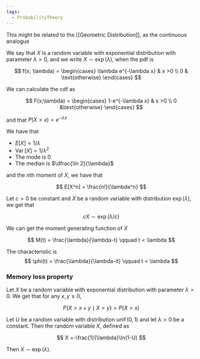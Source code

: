 ```yaml
---
tags:
  - ProbabilityTheory
---
```

This might be related to the [[Geometric Distribution]], as the continuous analogue

We say that $X$ is a random variable with exponential distribution with parameter $\lambda>0$, and we write $X \sim \exp(\lambda)$, when the pdf is

$$ f(x; \lambda) = \begin{cases} \lambda e^{-\lambda x} & x >0 \\ 0 & \text{otherwise} \end{cases} $$

We can calculate the cdf as

$$ F(x;\lambda) = \begin{cases} 1-e^{-\lambda x} & x >0 \\ 0 &\text{otherwise} \end{cases} $$

and that $P(X >x ) = e^{-\lambda x}$

We have that

- $E[X] = 1/\lambda$
- $\operatorname{Var}[X] = 1/\lambda^2$
- The mode is $0$
- The median is $\dfrac{\ln 2}{\lambda}$

and the $n$th moment of $X$, we have that

$$ E[X^n] = \frac{n!}{\lambda^n} $$

Let $c>0$ be constant and $X$ be a random variable with distribution $\exp(\lambda)$, we get that

$$ cX \sim \exp(\lambda/c) $$

We can get the moment generating function of $X$

$$ M(t) = \frac{\lambda}{\lambda-t} \qquad t < \lambda $$

The characteristic is $$ \phi(t) = \frac{\lambda}{\lambda-it} \qquad t < \lambda $$

### Memory loss property

Let $X$ be a random variable with exponential distribution with parameter $\lambda>0$. We get that for any $x, y\ge0$,

$$ P(X>x+y\mid X>y) =P(X>x) $$

Let $U$ be a random variable with distribution $\operatorname{unif}(0,1)$ and let $\lambda>0$ be a constant. Then the random variable $X$, defined as

$$ X =-\frac{1}{\lambda}\ln(1-U) $$

Then $X\sim \exp(\lambda)$.